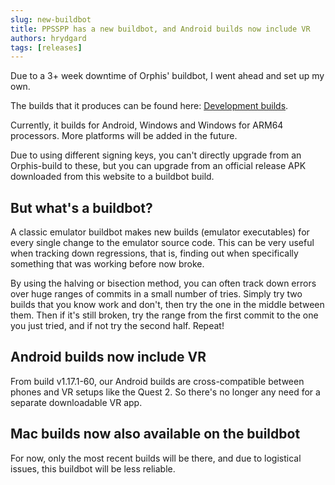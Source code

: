 ```yaml
---
slug: new-buildbot
title: PPSSPP has a new buildbot, and Android builds now include VR
authors: hrydgard
tags: [releases]
---
```


Due to a 3+ week downtime of Orphis' buildbot, I went ahead and set up my own.

The builds that it produces can be found here: [Development builds](/devbuilds).

Currently, it builds for Android, Windows and Windows for ARM64 processors. More platforms will be added in the future.

Due to using different signing keys, you can't directly upgrade from an Orphis-build to these, but you can upgrade from an official release APK downloaded from this website to a buildbot build.

## But what's a buildbot?

A classic emulator buildbot makes new builds (emulator executables) for every single change to the emulator source code. This can be very useful when tracking down regressions, that is, finding out when specifically something that was working before now broke.

By using the halving or bisection method, you can often track down errors over huge ranges of commits in a small number of tries. Simply try two builds that you know work and don't, then try the one in the middle between them. Then if it's still broken, try the range from the first commit to the one you just tried, and if not try the second half. Repeat!

## Android builds now include VR

From build v1.17.1-60, our Android builds are cross-compatible between phones and VR setups like the Quest 2. So there's no longer any need for a separate downloadable VR app.

## Mac builds now also available on the buildbot

For now, only the most recent builds will be there, and due to logistical issues, this buildbot will be less reliable.